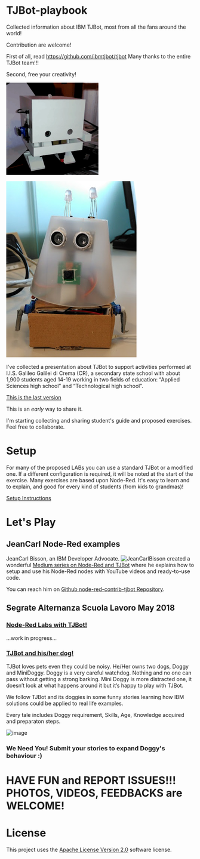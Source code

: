 # TJBot-playbook
Collected information about IBM TJBot, most from all the fans around the world!

Contribution are welcome!

First of all, read https://github.com/ibmtjbot/tjbot
Many thanks to the entire TJBot team!!!

Second, free your creativity!

![ASLTJBot](/Images/ASLTJBot_2018_two_arms.gif)

![Faccina (little face)](/Images/Faccina.jpg)

I've collected a presentation about TJBot to support activities performed at I.I.S. Galileo Galilei di Crema (CR), a secondary state school with about 1,900 students aged 14-19 working in two fields of education: “Applied Sciences high school” and “Technological high school”.

[This is the last version](ASL%20-%20TJBot%20playground%20v0.5.20180618.pptx)

This is an *early* way to share it.

I'm starting collecting and sharing student's guide and proposed exercises. Feel free to collaborate.

# Setup

For many of the proposed LABs you can use a standard TJBot or a modified one. If a different configuration is required, it will be noted at the start of the exercise.
Many exercises are based upon Node-Red. It's easy to learn and to explain, and good for every kind of students (from kids to grandmas)!

[Setup Instructions](https://github.com/fmanclossi/TJBot-playbook/tree/master/setup)

# Let's Play

## JeanCarl Node-Red examples
JeanCarl Bisson, an IBM Developer Advocate. ![JeanCarlBisson](https://cdn-images-1.medium.com/fit/c/60/60/1*tocg1dafjcMwYIKG8wnpww.jpeg) created a wonderful [Medium series on Node-Red and TJBot](https://medium.com/@jeancarlbisson/how-to-train-your-tjbot-in-node-red-88bfb3bbe0ab) where he explains how to setup and use his Node-Red nodes with YouTube videos and ready-to-use code.

You can reach him on [Github node-red-contrib-tjbot Repository](https://github.com/jeancarl/node-red-contrib-tjbot).

## Segrate Alternanza Scuola Lavoro May 2018
### [Node-Red Labs with TJBot!](https://github.com/fmanclossi/TJBot-playbook/tree/master/examples/Segrate_ASL2018)

...work in progress...

### [TJBot and his/her dog!](https://github.com/fmanclossi/TJBot-playbook/tree/master/examples/Doggy)

TJBot loves pets even they could be noisy. He/Her owns two dogs, Doggy and MiniDoggy. Doggy is a very careful watchdog. Nothing and no one can pass without getting a strong barking. Mini Doggy is more distracted one, it doesn’t look at what happens around it but it’s happy to play with TJBot.

We follow TJBot and its doggies in some funny stories learning how IBM solutions could be applied to real life examples.

Every tale includes Doggy requirement, Skills, Age, Knowledge acquired and preparaton steps.

![image](https://github.com/fmanclossi/TJBot-playbook/blob/master/examples/Doggy/Media/Tales/t02c01.Doggy.Lazy.PushUps.Animated.gif)

### We Need You! Submit your stories to expand Doggy's behaviour :)

# HAVE FUN and REPORT ISSUES!!! PHOTOS, VIDEOS, FEEDBACKS are WELCOME!

# License  
This project uses the [Apache License Version 2.0](LICENSE) software license.  
